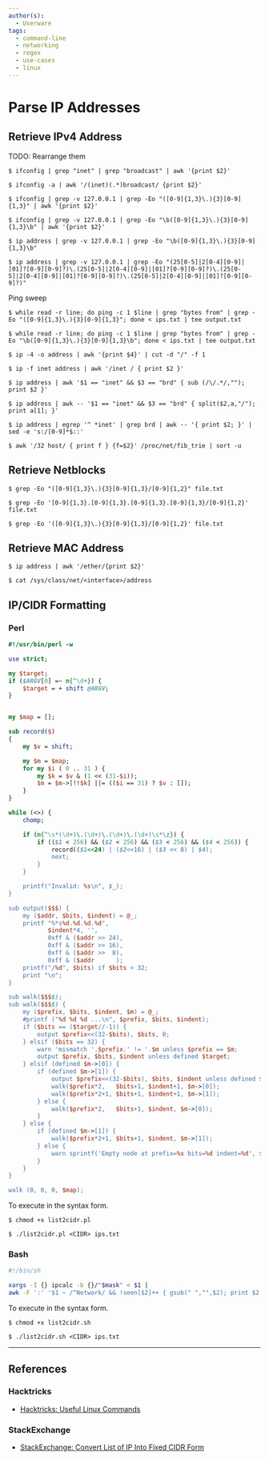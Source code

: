 ```yaml
---
author(s):
  - Userware
tags:
  - command-line
  - networking
  - regex
  - use-cases
  - linux
---
```

# Parse IP Addresses

## Retrieve IPv4 Address

TODO: Rearrange them

```
$ ifconfig | grep "inet" | grep "broadcast" | awk '{print $2}'

$ ifconfig -a | awk '/(inet)(.*)broadcast/ {print $2}'
```

```
$ ifconfig | grep -v 127.0.0.1 | grep -Eo "([0-9]{1,3}\.){3}[0-9]{1,3}" | awk '{print $2}'

$ ifconfig | grep -v 127.0.0.1 | grep -Eo "\b([0-9]{1,3}\.){3}[0-9]{1,3}\b" | awk '{print $2}'

$ ip address | grep -v 127.0.0.1 | grep -Eo "\b([0-9]{1,3}\.){3}[0-9]{1,3}\b"

$ ip address | grep -v 127.0.0.1 | grep -Eo "(25[0-5]|2[0-4][0-9]|[01]?[0-9][0-9]?)\.(25[0-5]|2[0-4][0-9]|[01]?[0-9][0-9]?)\.(25[0-5]|2[0-4][0-9]|[01]?[0-9][0-9]?)\.(25[0-5]|2[0-4][0-9]|[01]?[0-9][0-9]?)"
```

Ping sweep

```
$ while read -r line; do ping -c 1 $line | grep "bytes from" | grep -Eo "([0-9]{1,3}\.){3}[0-9]{1,3}"; done < ips.txt | tee output.txt

$ while read -r line; do ping -c 1 $line | grep "bytes from" | grep -Eo "\b([0-9]{1,3}\.){3}[0-9]{1,3}\b"; done < ips.txt | tee output.txt
```

```
$ ip -4 -o address | awk '{print $4}' | cut -d "/" -f 1

$ ip -f inet address | awk '/inet / { print $2 }'

$ ip address | awk '$1 == "inet" && $3 == "brd" { sub (/\/.*/,""); print $2 }'

$ ip address | awk -- '$1 == "inet" && $3 == "brd" { split($2,a,"/"); print a[1]; }'

$ ip address | egrep '^ *inet' | grep brd | awk -- '{ print $2; }' | sed -e 's:/[0-9]*$::'

$ awk '/32 host/ { print f } {f=$2}' /proc/net/fib_trie | sort -u
```

## Retrieve Netblocks

```
$ grep -Eo "([0-9]{1,3}\.){3}[0-9]{1,3}/[0-9]{1,2}" file.txt

$ grep -Eo '[0-9]{1,3}.[0-9]{1,3}.[0-9]{1,3}.[0-9]{1,3}/[0-9]{1,2}' file.txt

$ grep -Eo '([0-9]{1,3}\.){3}[0-9]{1,3}/[0-9]{1,2}' file.txt
```

## Retrieve MAC Address

```
$ ip address | awk '/ether/{print $2}'

$ cat /sys/class/net/<interface>/address
```

## IP/CIDR Formatting

### Perl

```perl
#!/usr/bin/perl -w

use strict;

my $target;
if ($ARGV[0] =~ m{^\d+}) {
    $target = + shift @ARGV;
}


my $map = [];

sub record($) 
{
    my $v = shift;

    my $m = $map;
    for my $i ( 0 .. 31 ) {
        my $k = $v & (1 << (31-$i));
        $m = $m->[!!$k] ||= (($i == 31) ? $v : []);
    }
}

while (<>) {
    chomp;

    if (m{^\s*(\d+)\.(\d+)\.(\d+)\.(\d+)\s*\z}) {
        if (($1 < 256) && ($2 < 256) && ($3 < 256) && ($4 < 256)) {
            record(($1<<24) | ($2<<16) | ($3 << 8) | $4);
            next;
        }
    }

    printf("Invalid: %s\n", $_);
}

sub output($$$) {
    my ($addr, $bits, $indent) = @_;
    printf "%*s%d.%d.%d.%d",
           $indent*4, '',
           0xff & ($addr >> 24),
           0xff & ($addr >> 16),
           0xff & ($addr >>  8),
           0xff & ($addr      );
    printf("/%d", $bits) if $bits < 32;
    print "\n";
}

sub walk($$$$);
sub walk($$$$) {
    my ($prefix, $bits, $indent, $m) = @_;
    #printf ("%d %d %d ...\n", $prefix, $bits, $indent);
    if ($bits == ($target//-1)) {
        output $prefix<<(32-$bits), $bits, 0;
    } elsif ($bits == 32) { 
        warn 'mismatch '.$prefix.' != '.$m unless $prefix == $m;
        output $prefix, $bits, $indent unless defined $target;
    } elsif (defined $m->[0]) {
        if (defined $m->[1]) {
            output $prefix<<(32-$bits), $bits, $indent unless defined $target;
            walk($prefix*2,   $bits+1, $indent+1, $m->[0]);
            walk($prefix*2+1, $bits+1, $indent+1, $m->[1]);
        } else {
            walk($prefix*2,   $bits+1, $indent, $m->[0]);
        }
    } else {
        if (defined $m->[1]) {
            walk($prefix*2+1, $bits+1, $indent, $m->[1]);
        } else {
            warn sprintf('Empty node at prefix=%x bits=%d indent=%d', $prefix, $bits, $indent);
        }
    }
}

walk (0, 0, 0, $map);
```

To execute in the syntax form.

```
$ chmod +x list2cidr.pl

$ ./list2cidr.pl <CIDR> ips.txt
```

### Bash

```bash
#!/bin/sh

xargs -I {} ipcalc -b {}/"$mask" < $1 |
awk -F ':' '$1 ~ /^Network/ && !seen[$2]++ { gsub(" ","",$2); print $2 }'
```

To execute in the syntax form.

```
$ chmod +x list2cidr.sh

$ ./list2cidr.sh <CIDR> ips.txt
```

---
## References

### Hacktricks

- [Hacktricks: Useful Linux Commands](https://book.hacktricks.wiki/en/linux-hardening/useful-linux-commands.html)

### StackExchange

- [StackExchange: Convert List of IP Into Fixed CIDR Form](https://unix.stackexchange.com/questions/671839/convert-list-of-ip-into-fixed-cidr-form)